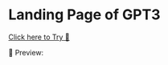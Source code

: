 # Landing Page of GPT3

[Click here to Try 🔗 ](https://gpt-landing-page-reactapp.netlify.app/)

👀 Preview:
